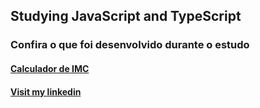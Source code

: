 
## Studying JavaScript and TypeScript
### Confira o que foi desenvolvido durante o estudo
#### [Calculador de IMC](file:///home/matheus/workspace/js-basic/aula26/index.html?)


#### [Visit my linkedin](https://www.linkedin.com/in/matheus-dario-247193208/)